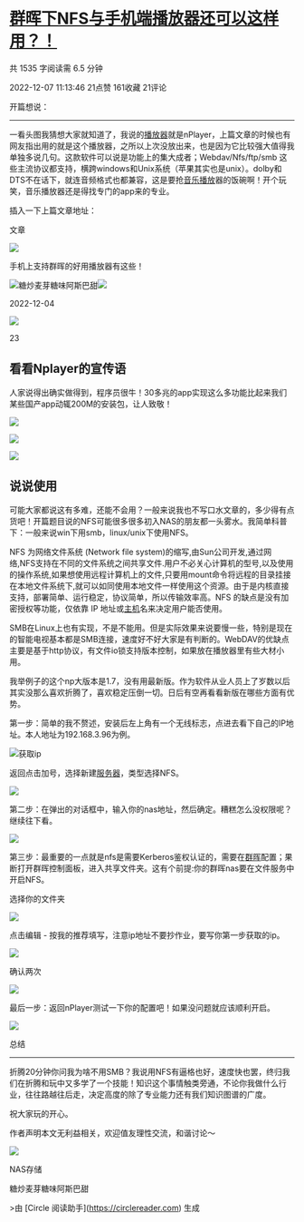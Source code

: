 [群晖下NFS与手机端播放器还可以这样用？！](https://post.smzdm.com/p/a5odzznk/)
===========================================================

共 1535 字阅读需 6.5 分钟

2022-12-07 11:13:46 21点赞 161收藏 21评论

开篇想说：  

--------

一看头图我猜想大家就知道了，我说的[播放器](https://www.smzdm.com/ju/s2yw8m2/)就是nPlayer，上篇文章的时候也有网友指出用的就是这个播放器，之所以上次没放出来，也是因为它比较强大值得我单独多说几句。这款软件可以说是功能上的集大成者；Webdav/Nfs/ftp/smb 这些主流协议都支持，横跨windows和Unix系统（苹果其实也是unix）。dolby和DTS不在话下，就连音频格式也都兼容，这是要抢[音乐播放](https://www.smzdm.com/ju/s23k5w2/)器的饭碗啊！开个玩笑，音乐播放器还是得找专门的app来的专业。

插入一下上篇文章地址：

文章

![](https://qna.smzdm.com/202212/02/6389cb85e71664487.jpg_a200.jpg)

手机上支持群晖的好用播放器有这些！

![](https://avatarimg.smzdm.com/default/4545427623/638381f7203424067-small.jpg)糖炒麦芽糖味阿斯巴甜![](https://res.smzdm.com/images/certificate/ordinary_life_medal.png)

2022-12-04

![](https://res.smzdm.com/wx_images/zan.png)

23

看看Nplayer的宣传语
-------------

人家说得出确实做得到，程序员很牛！30多兆的app实现这么多功能比起来我们某些国产app动辄200M的安装包，让人致敬！

[![](https://am.zdmimg.com/202212/06/638f385e9d2162256.jpg_e1080.jpg)](https://post.smzdm.com/p/a5odzznk/pic_2/)

[![](https://qnam.smzdm.com/202212/06/638f385f09704213.jpg_e1080.jpg)](https://post.smzdm.com/p/a5odzznk/pic_3/)

[![](https://qnam.smzdm.com/202212/06/638f385de48f43955.jpg_e1080.jpg)](https://post.smzdm.com/p/a5odzznk/pic_4/)

说说使用
----

可能大家都说这有多难，还能不会用？一般来说我也不写口水文章的，多少得有点货吧！开篇题目说的NFS可能很多很多初入NAS的朋友都一头雾水。我简单科普下：一般来说win下用smb，linux/unix下使用NFS。

NFS 为网络文件系统 (Network file system)的缩写,由Sun公司开发,通过网络,NFS支持在不同的文件系统之间共享文件.用户不必关心计算机的型号,以及使用的操作系统,如果想使用远程计算机上的文件,只要用mount命令将远程的目录挂接在本地文件系统下,就可以如同使用本地文件一样使用这个资源。由于是内核直接支持，部署简单、运行稳定，协议简单，所以传输效率高。NFS 的缺点是没有加密授权等功能，仅依靠 IP 地址或[主机](https://www.smzdm.com/ju/sp3rz02/)名来决定用户能否使用。

SMB在Linux上也有实现，不是不能用。但是实际效果来说要慢一些，特别是现在的智能电视基本都是SMB连接，速度好不好大家是有判断的。WebDAV的优缺点主要是基于http协议，有文件io锁支持版本控制，如果放在播放器里有些大材小用。

我举例子的这个np大版本是1.7，没有用最新版。作为软件从业人员上了岁数以后其实没那么喜欢折腾了，喜欢稳定压倒一切。日后有空再看看新版在哪些方面有优势。  

第一步：简单的我不赘述，安装后左上角有一个无线标志，点进去看下自己的IP地址。本人地址为192.168.3.96为例。  

[![](https://am.zdmimg.com/202212/06/638f385fc12d86939.jpg_e1080.jpg)](https://post.smzdm.com/p/a5odzznk/pic_5/)获取ip

返回点击加号，选择新建[服务器](https://www.smzdm.com/fenlei/fuwuqi/)，类型选择NFS。

[![](https://am.zdmimg.com/202212/06/638f3ea7da316759.jpg_e1080.jpg)](https://post.smzdm.com/p/a5odzznk/pic_6/)

第二步：在弹出的对话框中，输入你的nas地址，然后确定。糟糕怎么没权限呢？继续往下看。

[![](https://qnam.smzdm.com/202212/06/638f385fa2dac5377.jpg_e1080.jpg)](https://post.smzdm.com/p/a5odzznk/pic_7/)

第三步：最重要的一点就是nfs是需要Kerberos鉴权认证的，需要在[群晖](https://pinpai.smzdm.com/2315/)配置；果断打开群晖控制面板，进入共享文件夹。这有个前提:你的群晖nas要在文件服务中开启NFS。

选择你的文件夹  

[![](https://qnam.smzdm.com/202212/06/638f385b3785a4321.png_e1080.jpg)](https://post.smzdm.com/p/a5odzznk/pic_8/)

点击编辑 - 按我的推荐填写，注意ip地址不要抄作业，要写你第一步获取的ip。

[![](https://qnam.smzdm.com/202212/06/638f385b3e6185560.png_e1080.jpg)](https://post.smzdm.com/p/a5odzznk/pic_9/)

确认两次

[![](https://qnam.smzdm.com/202212/06/638f385b38764932.png_e1080.jpg)](https://post.smzdm.com/p/a5odzznk/pic_10/)

最后一步：返回nPlayer测试一下你的配置吧！如果没问题就应该顺利开启。

[![](https://qnam.smzdm.com/202212/06/638f385fca9211649.jpg_e1080.jpg)](https://post.smzdm.com/p/a5odzznk/pic_11/)

总结  

-----

折腾20分钟你问我为啥不用SMB？我说用NFS有逼格也好，速度快也罢，终归我们在折腾和玩中又多学了一个技能！知识这个事情触类旁通，不论你我做什么行业，往往路越往后走，决定高度的除了专业能力还有我们知识图谱的广度。

祝大家玩的开心。  

作者声明本文无利益相关，欢迎值友理性交流，和谐讨论～

![](https://res.smzdm.com/pc/pc_shequ/dist/img/the-end.png)

NAS存储

糖炒麦芽糖味阿斯巴甜

\>由 \[Circle 阅读助手\](https://circlereader.com) 生成
